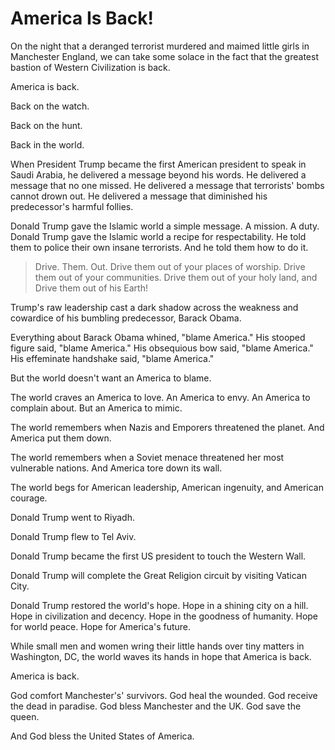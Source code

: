 # America Is Back!

On the night that a deranged terrorist murdered and maimed little girls in Manchester England, we can take some solace in the fact that the greatest bastion of Western Civilization is back.

America is back.

Back on the watch.

Back on the hunt.

Back in the world.

When President Trump became the first American president to speak in Saudi Arabia, he delivered a message beyond his words. He delivered a message that no one missed. He delivered a message that terrorists' bombs cannot drown out. He delivered a message that diminished his predecessor's harmful follies.

Donald Trump gave the Islamic world a simple message. A mission. A duty. Donald Trump gave the Islamic world a recipe for respectability. He told them to police their own insane terrorists. And he told them how to do it.

> Drive. Them. Out. Drive them out of your places of worship. Drive them out of your communities. Drive them out of your holy land, and Drive them out of his Earth!

Trump's raw leadership cast a dark shadow across the weakness and cowardice of his bumbling predecessor, Barack Obama.

Everything about Barack Obama whined, "blame America." His stooped figure said, "blame America." His obsequious bow said, "blame America." His effeminate handshake said, "blame America."

But the world doesn't want an America to blame.

The world craves an America to love. An America to envy. An America to complain about. But an America to mimic.

The world remembers when Nazis and Emporers threatened the planet. And America put them down.

The world remembers when a Soviet menace threatened her most vulnerable nations. And America tore down its wall.

The world begs for American leadership, American ingenuity, and American courage.

Donald Trump went to Riyadh.

Donald Trump flew to Tel Aviv.

Donald Trump became the first US president to touch the Western Wall.

Donald Trump will complete the Great Religion circuit by visiting Vatican City.

Donald Trump restored the world's hope. Hope in a shining city on a hill. Hope in civilization and decency. Hope in the goodness of humanity. Hope for world peace. Hope for America's future.

While small men and women wring their little hands over tiny matters in Washington, DC, the world waves its hands in hope that America is back.

America is back.

God comfort Manchester's' survivors. God heal the wounded. God receive the dead in paradise. God bless Manchester and the UK. God save the queen.

And God bless the United States of America.